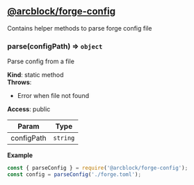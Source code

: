
## [**@arcblock/forge-config**](https://github.com/arcblock/forge-config)

Contains helper methods to parse forge config file

### parse(configPath) ⇒ `object`

Parse config from a file

**Kind**: static method  
**Throws**:

* Error when file not found

**Access**: public  

| Param      | Type     |
| ---------- | -------- |
| configPath | `string` |

**Example**  

```js
const { parseConfig } = require('@arcblock/forge-config');
const config = parseConfig('./forge.toml');
```
